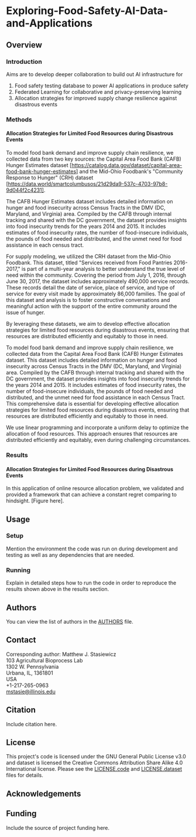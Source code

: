 # Exploring-Food-Safety-AI-Data-and-Applications

## Overview
### Introduction
Aims are to develop deeper collaboration to build out AI infrastructure for

1. Food safety testing database to power AI applications in produce safety
2. Federated Learning for collaborative and privacy-preserving learning
3. Allocation strategies for improved supply change resilience against disastrous events

### Methods
#### Allocation Strategies for Limited Food Resources during Disastrous Events

To model food bank demand and improve supply chain resilience, we collected data from two key sources: the Capital Area Food Bank (CAFB) Hunger Estimates dataset [https://catalog.data.gov/dataset/capital-area-food-bank-hunger-estimates]  and the Mid-Ohio Foodbank's "Community Response to Hunger" (CRH) dataset [https://data.world/smartcolumbusos/21d29da9-537c-4703-97b8-9d044f2c4231].

The CAFB Hunger Estimates dataset includes detailed information on hunger and food insecurity across Census Tracts in the DMV (DC, Maryland, and Virginia) area. Compiled by the CAFB through internal tracking and shared with the DC government, the dataset provides insights into food insecurity trends for the years 2014 and 2015. It includes estimates of food insecurity rates, the number of food-insecure individuals, the pounds of food needed and distributed, and the unmet need for food assistance in each census tract.

For supply modeling, we utilized the CRH dataset from the Mid-Ohio Foodbank. This dataset, titled "Services received from Food Pantries 2016-2017," is part of a multi-year analysis to better understand the true level of need within the community. Covering the period from July 1, 2016, through June 30, 2017, the dataset includes approximately 490,000 service records. These records detail the date of service, place of service, and type of service for every visit made by approximately 86,000 families. The goal of this dataset and analysis is to foster constructive conversations and meaningful action with the support of the entire community around the issue of hunger.

By leveraging these datasets, we aim to develop effective allocation strategies for limited food resources during disastrous events, ensuring that resources are distributed efficiently and equitably to those in need.

To model food bank demand and improve supply chain resilience, we collected data from the Capital Area Food Bank (CAFB) Hunger Estimates dataset. This dataset includes detailed information on hunger and food insecurity across Census Tracts in the DMV (DC, Maryland, and Virginia) area. Compiled by the CAFB through internal tracking and shared with the DC government, the dataset provides insights into food insecurity trends for the years 2014 and 2015. It includes estimates of food insecurity rates, the number of food-insecure individuals, the pounds of food needed and distributed, and the unmet need for food assistance in each Census Tract. This comprehensive data is essential for developing effective allocation strategies for limited food resources during disastrous events, ensuring that resources are distributed efficiently and equitably to those in need.

We use linear programming and incorporate a uniform delay to optimize the allocation of food resources. This approach ensures that resources are distributed efficiently and equitably, even during challenging circumstances.

### Results
#### Allocation Strategies for Limited Food Resources during Disastrous Events
In this application of online resource allocation problem, we validated and provided a framework that can achieve a constant regret comparing to hindsight. [Figure here].

## Usage
### Setup
Mention the environment the code was run on during development and testing as well as any dependencies that are needed.

### Running
Explain in detailed steps how to run the code in order to reproduce the results shown above in the results section.

## Authors
You can view the list of authors in the [AUTHORS](/AUTHORS) file.

## Contact
Corresponding author: Matthew J. Stasiewicz<br>
103 Agricultural Bioprocess Lab<br>
1302 W. Pennsylvania<br>
Urbana, IL, 1361801<br>
USA<br>
+1-217-265-0963<br>
[mstasie@illinois.edu](mailto:mstasie@illinois.edu)

## Citation
Include citation here.

## License
This project's code is licensed under the GNU General Public License v3.0 and dataset is licensed the Creative Commons Attribution Share Alike 4.0 International license. Please see the [LICENSE.code](/LICENSE.code) and [LICENSE.dataset](/LICENSE.dataset) files for details.

## Acknowledgements

## Funding
Include the source of project funding here.

